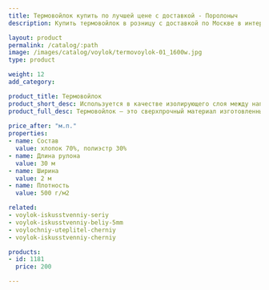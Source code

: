 ```yaml
---
title: Термовойлок купить по лучшей цене с доставкой - Поролоныч
description: Купить термовойлок в розницу с доставкой по Москве в интернет-магазине Поролоныча.

layout: product
permalink: /catalog/:path
image: /images/catalog/voylok/termovoylok-01_1600w.jpg
type: product

weight: 12
add_category: 

product_title: Термовойлок
product_short_desc: Используется в качестве изолирующего слоя между наполнителями и пружинным блоком, обеспечивает конструкции матраса прочность и долговечность.
product_full_desc: Термовойлок – это сверхпрочный материал изготовленный из хлопковых, шерстяных и синтетических волокон с применением термической обработки. Используется в качестве изолирующего слоя между наполнителями и пружинным блоком, обеспечивает конструкции матраса прочность и долговечность. Также используется как шумоизоляция, термоизоляция и как утеплитель.
        
price_after: "м.п."
properties:
- name: Состав
  value: хлопок 70%, полиэстр 30%
- name: Длина рулона
  value: 30 м
- name: Ширина
  value: 2 м
- name: Плотность
  value: 500 г/м2

related:
- voylok-iskusstvenniy-seriy
- voylok-iskusstvenniy-beliy-5mm
- voylochniy-uteplitel-cherniy
- voylok-iskusstvenniy-cherniy

products:
- id: 1181
  price: 200

---
```

